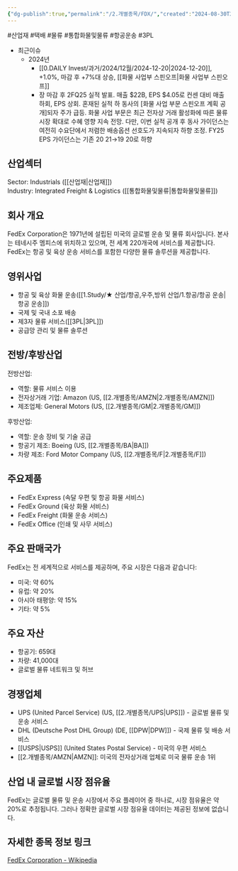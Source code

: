 ```yaml
---
{"dg-publish":true,"permalink":"/2.개별종목/FDX/","created":"2024-08-30T20:35:33.331+09:00","updated":"2025-06-03T20:05:59.060+09:00"}
---
```


#산업재 #택배 #물류 #통합화물및물류 #항공운송 #3PL


- 최근이슈
	- 2024년
		- [[0.DAILY Invest/과거/2024/12월/2024-12-20\|2024-12-20]], +1.0%, 마감 후 +7%대 상승, [[화물 사업부 스핀오프\|화물 사업부 스핀오프]]
		- 장 마감 후 2FQ25 실적 발표. 매출 $22B, EPS $4.05로 컨센 대비 매출 하회, EPS 상회. 혼재된 실적 하 동사의 [화물 사업 부문 스핀오프 계획 공개]되자 주가 급등. 화물 사업 부문은 최근 전자상 거래 활성화에 따른 물류 시장 확대로 수혜 영향 지속 전망. 다만, 이번 실적 공개 후 동사 가이던스는 여전히 수요단에서 저렴한 배송옵션 선호도가 지속되자 하향 조정. FY25 EPS 가이던스는 기존 $20~$21→$19~$20로 하향


## 산업섹터

Sector: Industrials ([[산업재\|산업재]])  
Industry: Integrated Freight & Logistics ([[통합화물및물류\|통합화물및물류]])

## 회사 개요

FedEx Corporation은 1971년에 설립된 미국의 글로벌 운송 및 물류 회사입니다. 본사는 테네시주 멤피스에 위치하고 있으며, 전 세계 220개국에 서비스를 제공합니다. FedEx는 항공 및 육상 운송 서비스를 포함한 다양한 물류 솔루션을 제공합니다.

## 영위사업

- 항공 및 육상 화물 운송([[1.Study/★ 산업/항공,우주,방위 산업/1.항공/항공 운송\|항공 운송]])
- 국제 및 국내 소포 배송
- 제3자 물류 서비스([[3PL\|3PL]])
- 공급망 관리 및 물류 솔루션

## 전방/후방산업

전방산업:

- 역할: 물류 서비스 이용
- 전자상거래 기업: Amazon (US, [[2.개별종목/AMZN\|2.개별종목/AMZN]])
- 제조업체: General Motors (US, [[2.개별종목/GM\|2.개별종목/GM]])

후방산업:

- 역할: 운송 장비 및 기술 공급
- 항공기 제조: Boeing (US, [[2.개별종목/BA\|BA]])
- 차량 제조: Ford Motor Company (US, [[2.개별종목/F\|2.개별종목/F]])

## 주요제품

- FedEx Express (속달 우편 및 항공 화물 서비스)
- FedEx Ground (육상 화물 서비스)
- FedEx Freight (화물 운송 서비스)
- FedEx Office (인쇄 및 사무 서비스)

## 주요 판매국가

FedEx는 전 세계적으로 서비스를 제공하며, 주요 시장은 다음과 같습니다:

- 미국: 약 60%
- 유럽: 약 20%
- 아시아 태평양: 약 15%
- 기타: 약 5%

## 주요 자산

- 항공기: 659대
- 차량: 41,000대
- 글로벌 물류 네트워크 및 허브

## 경쟁업체

- UPS (United Parcel Service) (US, [[2.개별종목/UPS\|UPS]]) - 글로벌 물류 및 운송 서비스
- DHL (Deutsche Post DHL Group) (DE, [[DPW\|DPW]]) - 국제 물류 및 배송 서비스
- [[USPS\|USPS]] (United States Postal Service) - 미국의 우편 서비스
- [[2.개별종목/AMZN\|AMZN]]: 미국의 전자상거래 업체로 미국 물류 운송 1위

## 산업 내 글로벌 시장 점유율

FedEx는 글로벌 물류 및 운송 시장에서 주요 플레이어 중 하나로, 시장 점유율은 약 20%로 추정됩니다. 그러나 정확한 글로벌 시장 점유율 데이터는 제공된 정보에 없습니다.

## 자세한 종목 정보 링크

[FedEx Corporation - Wikipedia](https://ko.wikipedia.org/wiki/%ED%8E%98%EB%8D%B1%EC%8A%A4)